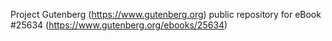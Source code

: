 Project Gutenberg (https://www.gutenberg.org) public repository for eBook #25634 (https://www.gutenberg.org/ebooks/25634)
